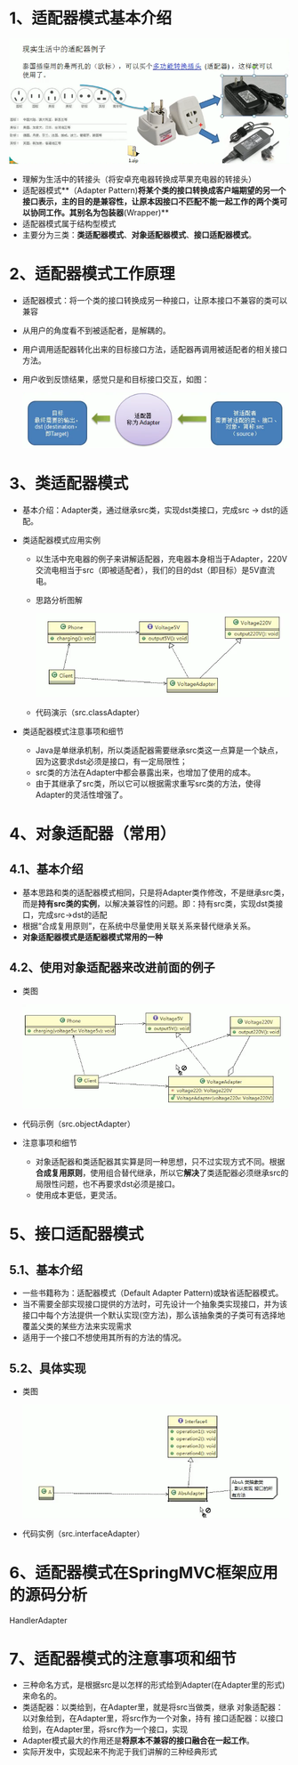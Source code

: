 # 1、适配器模式基本介绍

![1563259101623](images\现实生活中的例子.png)

- 理解为生活中的转接头（将安卓充电器转换成苹果充电器的转接头）
- 适配器模式**（Adapter Pattern)**将某个类的接口转换成客户端期望的另一个接口表示，主的目的是兼容性，让原本因接口不匹配不能一起工作的两个类可以协同工作。其别名为包装器**(Wrapper)**
- 适配器模式属于结构型模式
- 主要分为三类：**类适配器模式**、**对象适配器模式**、**接口适配器模式**。

# 2、适配器模式工作原理

- 适配器模式：将一个类的接口转换成另一种接口，让原本接口不兼容的类可以兼容

- 从用户的角度看不到被适配者，是解耦的。

- 用户调用适配器转化出来的目标接口方法，适配器再调用被适配者的相关接口方法。

- 用户收到反馈结果，感觉只是和目标接口交互，如图：

  ![1563258098905](images\适配器模式原理图.png)

# 3、类适配器模式

- 基本介绍：Adapter类，通过继承src类，实现dst类接口，完成src -> dst的适配。

- 类适配器模式应用实例

  - 以生活中充电器的例子来讲解适配器，充电器本身相当于Adapter，220V交流电相当于src（即被适配者），我们的目的dst（即目标）是5V直流电。

  - 思路分析图解

    ![1563261144524](images\类适配器解决问题思路分析图解.png)

  - 代码演示（src.classAdapter）

- 类适配器模式注意事项和细节

  - Java是单继承机制，所以类适配器需要继承src类这一点算是一个缺点，因为这要求dst必须是接口，有一定局限性；
  - src类的方法在Adapter中都会暴露出来，也增加了使用的成本。
  - 由于其继承了src类，所以它可以根据需求重写src类的方法，使得Adapter的灵活性增强了。



# 4、对象适配器（常用）

## 4.1、基本介绍

- 基本思路和类的适配器模式相同，只是将Adapter类作修改，不是继承src类，而是**持有src类的实例**，以解决兼容性的问题。即：持有src类，实现dst类接口，完成src->dst的适配
- 根据“合成复用原则”，在系统中尽量使用关联关系来替代继承关系。
- **对象适配器模式是适配器模式常用的一种**

## 4.2、使用对象适配器来改进前面的例子

- 类图

  ![1563263604900](images\对象适配器类图.png)

- 代码示例（src.objectAdapter）

- 注意事项和细节

  - 对象适配器和类适配器其实算是同一种思想，只不过实现方式不同。根据**合成复用原则**，使用组合替代继承，所以它**解决**了类适配器必须继承src的局限性问题，也不再要求dst必须是接口。
  - 使用成本更低，更灵活。

# 5、接口适配器模式

## 5.1、基本介绍

- 一些书籍称为：适配器模式（Default Adapter Pattern)或缺省适配器模式。
- 当不需要全部实现接口提供的方法时，可先设计一个抽象类实现接口，并为该接口中每个方法提供一个默认实现(空方法)，那么该抽象类的子类可有选择地覆盖父类的某些方法来实现需求
- 适用于一个接口不想使用其所有的方法的情况。

## 5.2、具体实现

- 类图

  ![1563265110231](images\接口适配器类图.png)

- 代码实例（src.interfaceAdapter）

# 6、适配器模式在SpringMVC框架应用的源码分析

HandlerAdapter

# 7、适配器模式的注意事项和细节

- 三种命名方式，是根据src是以怎样的形式给到Adapter(在Adapter里的形式)来命名的。
- 类适配器：以类给到，在Adapter里，就是将src当做类，继承
  对象适配器：以对象给到，在Adapter里，将src作为一个对象，持有
  接口适配器：以接口给到，在Adapter里，将src作为一个接口，实现
- Adapter模式最大的作用还是**将原本不兼容的接口融合在一起工作**。
- 实际开发中，实现起来不拘泥于我们讲解的三种经典形式